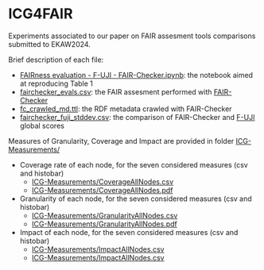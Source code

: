 # ICG4FAIR

Experiments associated to our paper on FAIR assesment tools comparisons submitted to EKAW2024. 

Brief description of each file: 
- [FAIRness evaluation - F-UJI - FAIR-Checker.ipynb](FAIRness%20evaluation%20-%20F-UJI%20-%20FAIR-Checker.ipynb): the notebook aimed at reproducing Table 1
- [fairchecker_evals.csv](fairchecker_evals.csv): the FAIR assesment performed with [FAIR-Checker](https://fair-checker.france-bioinformatique.fr)
- [fc_crawled_md.ttl](fc_crawled_md.ttl): the RDF metadata crawled with FAIR-Checker
- [fairchecker_fuji_stddev.csv](fairchecker_fuji_stddev.csv): the comparison of FAIR-Checker and [F-UJI](https://www.f-uji.net) global scores


Measures of Granularity, Coverage and Impact are provided in folder [ICG-Measurements/](ICG-Measurements/)
- Coverage rate of each node, for the seven considered measures (csv and histobar)
  - [ICG-Measurements/CoverageAllNodes.csv](ICG-Measurements/CoverageAllNodes.csv)
  - [ICG-Measurements/CoverageAllNodes.pdf](ICG-Measurements/CoverageAllNodes.pdf)
- Granularity of each node, for the seven considered measures (csv and histobar)
  - [ICG-Measurements/GranularityAllNodes.csv](ICG-Measurements/GranularityAllNodes.csv)
  - [ICG-Measurements/GranularityAllNodes.pdf](ICG-Measurements/GranularityAllNodes.pdf)
- Impact of each node, for the seven considered measures (csv and histobar)
  - [ICG-Measurements/ImpactAllNodes.csv](ICG-Measurements/ImpactAllNodes.csv)
  - [ICG-Measurements/ImpactAllNodes.csv](ICG-Measurements/ImpactAllNodes.csv)
